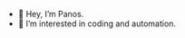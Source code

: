 - 👋 Hey, I’m Panos.
- 👀 I’m interested in coding and automation. 

<!---
panosthegopher/panosthegopher is a ✨ special ✨ repository because its `README.md` (this file) appears on your GitHub profile.
You can click the Preview link to take a look at your changes.
--->
